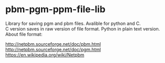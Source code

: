 # pbm-pgm-ppm-file-lib

Library for saving pgm and pbm files. Avalible for python and C.        
C version saves in raw version of file format. Python in plain text version.    
About file format:  

http://netpbm.sourceforge.net/doc/pbm.html 
http://netpbm.sourceforge.net/doc/pgm.html 
https://en.wikipedia.org/wiki/Netpbm
